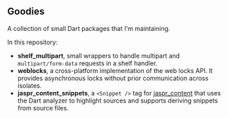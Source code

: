 ## Goodies

A collection of small Dart packages that I'm maintaining.

In this repository:

- __shelf_multipart__, small wrappers to handle multipart and `multipart/form-data` requests in a shelf handler.
- __weblocks__, a cross-platform implementation of the web locks API. It provides
  asynchronous locks without prior communication across isolates.
- __jaspr_content_snippets__, a `<Snippet />` tag for [jaspr_content](https://docs.jaspr.site/content) that uses
  the Dart analyzer to highlight sources and supports deriving snippets from source files.
